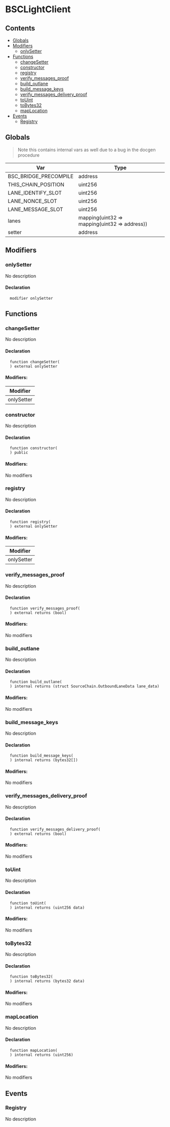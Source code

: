 # BSCLightClient





## Contents
<!-- START doctoc generated TOC please keep comment here to allow auto update -->
<!-- DON'T EDIT THIS SECTION, INSTEAD RE-RUN doctoc TO UPDATE -->

- [Globals](#globals)
- [Modifiers](#modifiers)
  - [onlySetter](#onlysetter)
- [Functions](#functions)
  - [changeSetter](#changesetter)
  - [constructor](#constructor)
  - [registry](#registry)
  - [verify_messages_proof](#verify_messages_proof)
  - [build_outlane](#build_outlane)
  - [build_message_keys](#build_message_keys)
  - [verify_messages_delivery_proof](#verify_messages_delivery_proof)
  - [toUint](#touint)
  - [toBytes32](#tobytes32)
  - [mapLocation](#maplocation)
- [Events](#events)
  - [Registry](#registry)

<!-- END doctoc generated TOC please keep comment here to allow auto update -->

## Globals

> Note this contains internal vars as well due to a bug in the docgen procedure

| Var | Type |
| --- | --- |
| BSC_BRIDGE_PRECOMPILE | address |
| THIS_CHAIN_POSITION | uint256 |
| LANE_IDENTIFY_SLOT | uint256 |
| LANE_NONCE_SLOT | uint256 |
| LANE_MESSAGE_SLOT | uint256 |
| lanes | mapping(uint32 => mapping(uint32 => address)) |
| setter | address |


## Modifiers

### onlySetter
No description


#### Declaration
```solidity
  modifier onlySetter
```



## Functions

### changeSetter
No description


#### Declaration
```solidity
  function changeSetter(
  ) external onlySetter
```

#### Modifiers:
| Modifier |
| --- |
| onlySetter |



### constructor
No description


#### Declaration
```solidity
  function constructor(
  ) public
```

#### Modifiers:
No modifiers



### registry
No description


#### Declaration
```solidity
  function registry(
  ) external onlySetter
```

#### Modifiers:
| Modifier |
| --- |
| onlySetter |



### verify_messages_proof
No description


#### Declaration
```solidity
  function verify_messages_proof(
  ) external returns (bool)
```

#### Modifiers:
No modifiers



### build_outlane
No description


#### Declaration
```solidity
  function build_outlane(
  ) internal returns (struct SourceChain.OutboundLaneData lane_data)
```

#### Modifiers:
No modifiers



### build_message_keys
No description


#### Declaration
```solidity
  function build_message_keys(
  ) internal returns (bytes32[])
```

#### Modifiers:
No modifiers



### verify_messages_delivery_proof
No description


#### Declaration
```solidity
  function verify_messages_delivery_proof(
  ) external returns (bool)
```

#### Modifiers:
No modifiers



### toUint
No description


#### Declaration
```solidity
  function toUint(
  ) internal returns (uint256 data)
```

#### Modifiers:
No modifiers



### toBytes32
No description


#### Declaration
```solidity
  function toBytes32(
  ) internal returns (bytes32 data)
```

#### Modifiers:
No modifiers



### mapLocation
No description


#### Declaration
```solidity
  function mapLocation(
  ) internal returns (uint256)
```

#### Modifiers:
No modifiers





## Events

### Registry
No description

  


